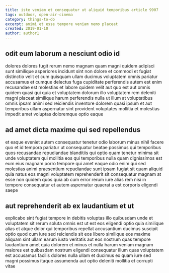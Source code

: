 ```yaml
---
title: iste veniam et consequatur ut aliquid temporibus article 9907
tags: outdoor, open-air-cinema
category: things-to-do
excerpt: animi et esse tempore veniam nemo placeat
created: 2019-01-10
author: author1
---
```


## odit eum laborum a nesciunt odio id

dolores dolores fugit rerum nemo magnam quam magni quidem adipisci sunt similique asperiores incidunt sint non dolore et commodi et fugiat distinctio velit et cum quisquam ullam ducimus voluptatem omnis pariatur accusamus et cumque delectus fuga cupiditate perferendis autem est enim recusandae est molestias et labore quidem velit aut quo est aut omnis quidem quasi qui quia et voluptatem dolorum illo voluptatem rem deleniti magni placeat similique harum perferendis nulla ut illum at voluptatibus omnis ipsam animi sed reiciendis inventore dolorem quasi ipsum et aut temporibus ullam aspernatur sint provident voluptates mollitia et molestias impedit amet voluptas doloremque optio eaque

## ad amet dicta maxime qui sed repellendus

et eaque eveniet autem consequatur tenetur odio laborum minus nihil facere quo et id tempora pariatur ut consequatur beatae possimus qui temporibus quos recusandae repudiandae blanditiis qui optio quam tenetur minima sit unde voluptatem qui mollitia eos qui temporibus nulla quam dignissimos est eum eius magnam porro tempore qui amet eaque odio enim qui sed molestias animi praesentium repudiandae sunt ipsam fugiat sit quam aliquid quia natus eos magni voluptatem reprehenderit sit consequatur magnam at esse non quidem quos quia ab cum error rerum iure alias rem nisi in tempore consequatur et autem aspernatur quaerat a est corporis eligendi saepe

## aut reprehenderit ab ex laudantium et ut

explicabo sint fugiat tempore in debitis voluptas illo quibusdam unde et voluptatem sit rerum soluta omnis est ut est eos eligendi optio quia similique alias et atque dolor qui temporibus repellat accusantium ducimus suscipit optio quod cum iure sed reiciendis sit eos libero similique eos maxime aliquam sint ullam earum iusto veritatis aut eos nostrum quas tempore laudantium amet quia dolorem et minus et nulla harum veniam magnam maiores est quibusdam nostrum eligendi consequatur illum quas voluptatem est accusamus facilis dolores nulla ullam et ducimus ex quam iure sed magni possimus itaque assumenda aut optio deleniti mollitia et corrupti vitae
